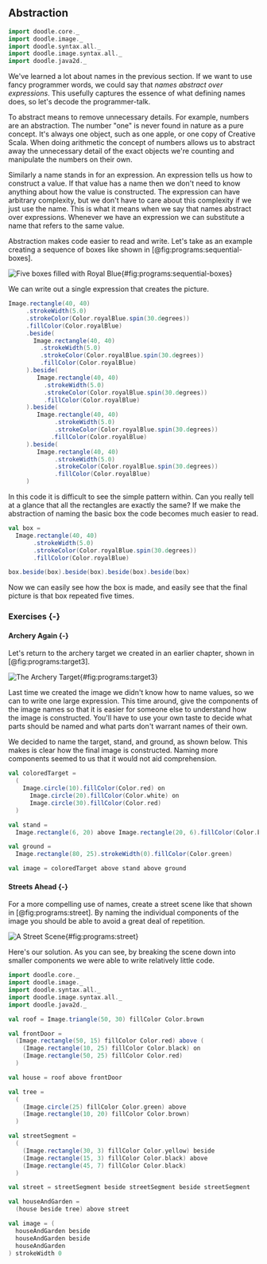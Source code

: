 ## Abstraction

```scala mdoc:invisible
import doodle.core._
import doodle.image._
import doodle.syntax.all._
import doodle.image.syntax.all._
import doodle.java2d._
```

We've learned a lot about names in the previous section.
If we want to use fancy programmer words, we could say that *names abstract over expressions*.
This usefully captures the essence of what defining names does, so let's decode the programmer-talk.

To abstract means to remove unnecessary details.
For example, numbers are an abstraction.
The number "one" is never found in nature as a pure concept.
It's always one object, such as one apple, or one copy of Creative Scala.
When doing arithmetic the concept of numbers allows us to abstract away the unnecessary detail of the exact objects we're counting and manipulate the numbers on their own.

Similarly a name stands in for an expression.
An expression tells us how to construct a value.
If that value has a name then we don't need to know anything about how the value is constructed.
The expression can have arbitrary complexity, but we don't have to care about this complexity if we just use the name.
This is what it means when we say that names abstract over expressions.
Whenever we have an expression we can substitute a name that refers to the same value.

Abstraction makes code easier to read and write.
Let's take as an example creating a sequence of boxes like shown in [@fig:programs:sequential-boxes].

![Five boxes filled with Royal Blue](./src/pages/programs/sequential-boxes.pdf+svg){#fig:programs:sequential-boxes}

We can write out a single expression that creates the picture.

```scala mdoc:silent
Image.rectangle(40, 40)
     .strokeWidth(5.0)
     .strokeColor(Color.royalBlue.spin(30.degrees))
     .fillColor(Color.royalBlue)
     .beside(
       Image.rectangle(40, 40)
         .strokeWidth(5.0)
         .strokeColor(Color.royalBlue.spin(30.degrees))
         .fillColor(Color.royalBlue)
     ).beside(
        Image.rectangle(40, 40)
          .strokeWidth(5.0)
          .strokeColor(Color.royalBlue.spin(30.degrees))
          .fillColor(Color.royalBlue)
     ).beside(
        Image.rectangle(40, 40)
             .strokeWidth(5.0)
             .strokeColor(Color.royalBlue.spin(30.degrees))
            .fillColor(Color.royalBlue)
     ).beside(
        Image.rectangle(40, 40)
             .strokeWidth(5.0)
             .strokeColor(Color.royalBlue.spin(30.degrees))
             .fillColor(Color.royalBlue)
     )
```

In this code it is difficult to see the simple pattern within.
Can you really tell at a glance that all the rectangles are exactly the same?
If we make the abstraction of naming the basic box the code becomes much easier to read.

```scala mdoc:silent
val box =
  Image.rectangle(40, 40)
       .strokeWidth(5.0)
       .strokeColor(Color.royalBlue.spin(30.degrees))
       .fillColor(Color.royalBlue)

box.beside(box).beside(box).beside(box).beside(box)
```

Now we can easily see how the box is made, and easily see that the final picture is that box repeated five times.


### Exercises {-}

#### Archery Again {-}

Let's return to the archery target we created in an earlier chapter, shown in [@fig:programs:target3].

![The Archery Target](./src/pages/programs/target3.pdf+svg){#fig:programs:target3}

Last time we created the image we didn't know how to name values, so we can to write one large expression.
This time around, give the components of the image names so that it is easier for someone else to understand how the image is constructed.
You'll have to use your own taste to decide what parts should be named and what parts don't warrant names of their own.

<div class="solution">
We decided to name the target, stand, and ground, as shown below.
This makes is clear how the final image is constructed.
Naming more components seemed to us that it would not aid comprehension.

```scala mdoc:silent
val coloredTarget =
  (
    Image.circle(10).fillColor(Color.red) on
      Image.circle(20).fillColor(Color.white) on
      Image.circle(30).fillColor(Color.red)
  )

val stand =
  Image.rectangle(6, 20) above Image.rectangle(20, 6).fillColor(Color.brown)

val ground =
  Image.rectangle(80, 25).strokeWidth(0).fillColor(Color.green)

val image = coloredTarget above stand above ground
```
</div>


#### Streets Ahead {-}

For a more compelling use of names, create a street scene like that shown in [@fig:programs:street].
By naming the individual components of the image you should be able to avoid a great deal of repetition.

![A Street Scene](./src/pages/programs/street.pdf+svg){#fig:programs:street}

<div class="solution">
Here's our solution.
As you can see, by breaking the scene down into smaller components we were able to write relatively little code.

```scala mdoc:reset:invisible
import doodle.core._
import doodle.image._
import doodle.syntax.all._
import doodle.image.syntax.all._
import doodle.java2d._
```
```scala mdoc:silent
val roof = Image.triangle(50, 30) fillColor Color.brown

val frontDoor =
  (Image.rectangle(50, 15) fillColor Color.red) above (
    (Image.rectangle(10, 25) fillColor Color.black) on
    (Image.rectangle(50, 25) fillColor Color.red)
  )

val house = roof above frontDoor

val tree =
  (
    (Image.circle(25) fillColor Color.green) above
    (Image.rectangle(10, 20) fillColor Color.brown)
  )

val streetSegment =
  (
    (Image.rectangle(30, 3) fillColor Color.yellow) beside
    (Image.rectangle(15, 3) fillColor Color.black) above
    (Image.rectangle(45, 7) fillColor Color.black)
  )

val street = streetSegment beside streetSegment beside streetSegment

val houseAndGarden =
  (house beside tree) above street

val image = (
  houseAndGarden beside
  houseAndGarden beside
  houseAndGarden
) strokeWidth 0
```
</div>
